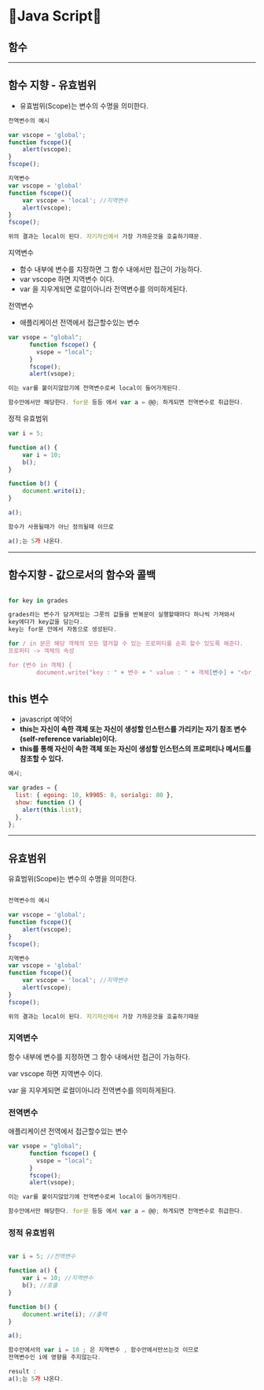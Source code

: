 # **🦄Java Script🦄**

## **함수**

---

## 함수 지향 - 유효범위

- 유효범위(Scope)는 변수의 수명을 의미한다.

```js
전역변수의 예시

var vscope = 'global';
function fscope(){
	alert(vscope);
}
fscope();

지역변수
var vscope = 'global'
function fscope(){
	var vscope = 'local'; //지역변수
	alert(vscope);
}
fscope();

위의 결과는 local이 된다. 자기자신에서 가장 가까운것을 호출하기때문.
```

지역변수

- 함수 내부에 변수를 지정하면 그 함수 내에서만 접근이 가능하다.
- var vscope 하면 지역변수 이다.
- var 을 지우게되면 로컬이아니라 전역변수를 의미하게된다.

전역변수

- 애플리케이션 전역에서 접근할수있는 변수

```js
var vsope = "global";
      function fscope() {
        vsope = "local";
      }
      fscope();
      alert(vsope);

이는 var를 붙이지않았기에 전역변수로써 local이 들어가게된다.

함수안에서만 해당한다. for문 등등 에서 var a = @@; 하게되면 전역변수로 취급한다.
```

정적 유효범위

```js
var i = 5;

function a() {
	var i = 10;
	b();
}

function b() {
	document.write(i);
}

a();

함수가 사용될때가 아닌 정의될때 이므로

a();는 5가 나온다.
```

---

## 함수지향 - 값으로서의 함수와 콜백

```js

for key in grades

grades라는 변수가 담겨져있는 그릇의 값들을 반복문이 실행할때마다 하나씩 가져와서
key에다가 key값을 담는다.
key는 for문 안에서 자동으로 생성된다.

for / in 문은 해당 객체의 모든 열거할 수 있는 프로퍼티를 순회 할수 있도록 해준다.
프로퍼티 -> 객체의 속성

for (변수 in 객체) {
        document.write("key : " + 변수 + " value : " + 객체[변수] + "<br />");
```

## this 변수

- javascript 예약어
- **this는 자신이 속한 객체 또는 자신이 생성할 인스턴스를 가리키는 자기 참조 변수(self-reference variable)이다.**
- **this를 통해 자신이 속한 객체 또는 자신이 생성할 인스턴스의 프로퍼티나 메서드를 참조할 수 있다.**

```js
예시;

var grades = {
  list: { egoing: 10, k9905: 8, sorialgi: 80 },
  show: function () {
    alert(this.list);
  },
};
```

---

## 유효범위

유효범위(Scope)는 변수의 수명을 의미한다.

```js

전역변수의 예시

var vscope = 'global';
function fscope(){
	alert(vscope);
}
fscope();

지역변수
var vscope = 'global'
function fscope(){
	var vscope = 'local'; //지역변수
	alert(vscope);
}
fscope();

위의 결과는 local이 된다. 자기자신에서 가장 가까운것을 호출하기때문

```

### 지역변수

함수 내부에 변수를 지정하면 그 함수 내에서만 접근이 가능하다.

var vscope 하면 지역변수 이다.

var 을 지우게되면 로컬이아니라 전역변수를 의미하게된다.

### 전역변수

애플리케이션 전역에서 접근할수있는 변수

```js
var vsope = "global";
      function fscope() {
        vsope = "local";
      }
      fscope();
      alert(vsope);

이는 var를 붙이지않았기에 전역변수로써 local이 들어가게된다.

함수안에서만 해당한다. for문 등등 에서 var a = @@; 하게되면 전역변수로 취급한다.
```

### 정적 유효범위

```js

var i = 5; //전역변수

function a() {
	var i = 10; //지역변수
	b(); //호출
}

function b() {
	document.write(i); //출력
}

a();

함수안에서의 var i = 10 ; 은 지역변수 , 함수안에서만쓰는것 이므로
전역변수인 i에 영향을 주지않는다.

result :
a();는 5가 나온다.

```

